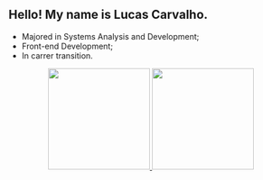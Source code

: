 ## Hello! My name is Lucas Carvalho.

-  Majored in Systems Analysis and Development;
-  Front-end Development;
-  In carrer transition.

<div align="center">
  <a href="https://github.com/luccarvalho">
  <img height="180em" src="https://github-readme-stats.vercel.app/api?username=luccarvalho&show_icons=true&theme=dracula&include_all_commits=true&count_private=true"/>
  <img height="180em" src="https://github-readme-stats.vercel.app/api/top-langs/?username=luccarvalho&layout=compact&langs_count=7&theme=dracula"/>
</div>
